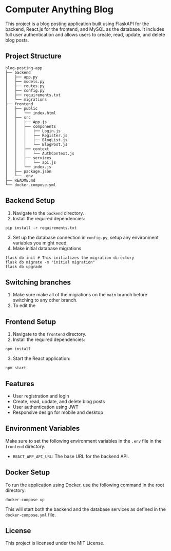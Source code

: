 # Computer Anything Blog

This project is a blog posting application built using FlaskAPI for the backend, React.js for the frontend, and MySQL as the database. It includes full user authentication and allows users to create, read, update, and delete blog posts.

## Project Structure

```
blog-posting-app
├── backend
│   ├── app.py
│   ├── models.py
│   ├── routes.py
│   ├── config.py
│   ├── requirements.txt
│   └── migrations
├── frontend
│   ├── public
│   │   └── index.html
│   ├── src
│   │   ├── App.js
│   │   ├── components
│   │   │   ├── Login.js
│   │   │   ├── Register.js
│   │   │   ├── BlogList.js
│   │   │   └── BlogPost.js
│   │   ├── context
│   │   │   └── AuthContext.js
│   │   ├── services
│   │   │   └── api.js
│   │   └── index.js
│   ├── package.json
│   └── .env
├── README.md
└── docker-compose.yml
```

## Backend Setup

1. Navigate to the `backend` directory.
2. Install the required dependencies:
  ```
  pip install -r requirements.txt
  ```
3. Set up the database connection in `config.py`, setup any environment variables you might need.
4. Make initial database migrations
  ```
  flask db init # This initializes the migration directory
  flask db migrate -m "initial migration"
  flask db upgrade
  ```

## Switching branches

1. Make sure make all of the migrations on the `main` branch before switching to any other branch.
2. To edit the 
## Frontend Setup

1. Navigate to the `frontend` directory.
2. Install the required dependencies:
  ```
  npm install
  ```
3. Start the React application:
  ```
  npm start
  ```

## Features

- User registration and login
- Create, read, update, and delete blog posts
- User authentication using JWT
- Responsive design for mobile and desktop

## Environment Variables

Make sure to set the following environment variables in the `.env` file in the `frontend` directory:

- `REACT_APP_API_URL`: The base URL for the backend API.

## Docker Setup

To run the application using Docker, use the following command in the root directory:

```
docker-compose up
```

This will start both the backend and the database services as defined in the `docker-compose.yml` file.

## License

This project is licensed under the MIT License.
